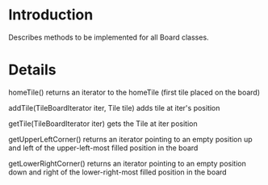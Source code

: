 # Introduction #

Describes methods to be implemented for all Board classes.


# Details #

homeTile() returns an iterator to the homeTile (first tile placed on the board)

addTile(TileBoardIterator iter, Tile tile) adds tile at iter's position

getTile(TileBoardIterator iter) gets the Tile at iter position

getUpperLeftCorner() returns an iterator pointing to an empty position up and left of the upper-left-most filled position in the board

getLowerRightCorner() returns an iterator pointing to an empty position down and right of the lower-right-most filled position in the board